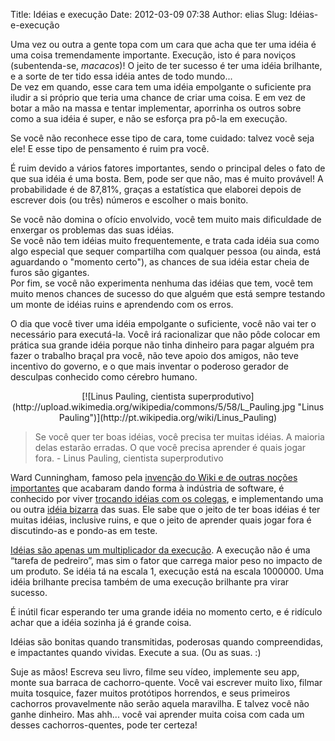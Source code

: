 Title: Idéias e execução
Date: 2012-03-09 07:38
Author: elias
Slug: Idéias-e-execução

Uma vez ou outra a gente topa com um cara que acha que ter uma idéia é
uma coisa tremendamente importante. Execução, isto é para noviços
(subentenda-se, *macacos*)! O jeito de ter sucesso é ter uma idéia
brilhante, e a sorte de ter tido essa idéia antes de todo mundo...  
De vez em quando, esse cara tem uma idéia empolgante o suficiente pra
iludir a si próprio que teria uma chance de criar uma coisa. E em vez de
botar a mão na massa e tentar implementar, aporrinha os outros sobre
como a sua idéia é super, e não se esforça pra pô-la em execução.

Se você não reconhece esse tipo de cara, tome cuidado: talvez você seja
ele! E esse tipo de pensamento é ruim pra você.

É ruim devido a vários fatores importantes, sendo o principal deles o
fato de que sua idéia é uma bosta. Bem, pode ser que não, mas é muito
provável! A probabilidade é de 87,81%, graças a estatística que elaborei
depois de escrever dois (ou três) números e escolher o mais bonito.

Se você não domina o ofício envolvido, você tem muito mais dificuldade
de enxergar os problemas das suas idéias.  
Se você não tem idéias muito frequentemente, e trata cada idéia sua como
algo especial que sequer compartilha com qualquer pessoa (ou ainda, está
aguardando o "momento certo"), as chances de sua idéia estar cheia de
furos são gigantes.  
Por fim, se você não experimenta nenhuma das idéias que tem, você tem
muito menos chances de sucesso do que alguém que está sempre testando um
monte de idéias ruins e aprendendo com os erros.

O dia que você tiver uma idéia empolgante o suficiente, você não vai ter
o necessário para executá-la. Você irá racionalizar que não pôde colocar
em prática sua grande idéia porque não tinha dinheiro para pagar alguém
pra fazer o trabalho braçal pra você, não teve apoio dos amigos, não
teve incentivo do governo, e o que mais inventar o poderoso gerador de
desculpas conhecido como cérebro humano.  

<center>
  [![Linus Pauling, cientista superprodutivo](http://upload.wikimedia.org/wikipedia/commons/5/58/L_Pauling.jpg "Linus Pauling")](http://pt.wikipedia.org/wiki/Linus_Pauling)
</center>

> Se você quer ter boas idéias, você precisa ter muitas idéias. A
> maioria delas estarão erradas. O que você precisa aprender é quais
> jogar fora. - Linus Pauling, cientista superprodutivo


Ward Cunningham, famoso pela [invenção do Wiki e de outras noções
importantes](http://en.wikipedia.org/wiki/Ward_Cunningham#Ideas_and_inventions)
que acabaram dando forma à indústria de software, é conhecido por viver
[trocando idéias com os colegas](http://www.nagarro.com/blog/ward-cunningham/),
e implementando uma ou outra [idéia bizarra](http://c2.com/ward/glory/) das
suas. Ele sabe que o jeito de ter boas idéias é ter muitas idéias, inclusive
ruins, e que o jeito de aprender quais jogar fora é discutindo-as e pondo-as em
teste.

[Idéias são apenas um multiplicador da execução](http://sivers.org/multiply). A
execução não é uma “tarefa de pedreiro”, mas sim o fator que carrega maior peso
no impacto de um produto. Se idéia tá na escala 1, execução está na escala
1000000. Uma idéia brilhante precisa também de uma execução brilhante pra virar
         sucesso.

É inútil ficar esperando ter uma grande idéia no momento certo, e é ridículo
achar que a idéia sozinha já é grande coisa.

Idéias são bonitas quando transmitidas, poderosas quando compreendidas, e
impactantes quando vividas. Execute a sua. (Ou as suas. :)

Suje as mãos! Escreva seu livro, filme seu vídeo, implemente seu app, monte sua
barraca de cachorro-quente. Você vai escrever muito lixo, filmar muita
tosquice, fazer muitos protótipos horrendos, e seus primeiros cachorros
provavelmente não serão aquela maravilha.  E talvez você não ganhe dinheiro.
Mas ahh... você vai aprender muita coisa com cada um desses cachorros-quentes,
pode ter certeza!
